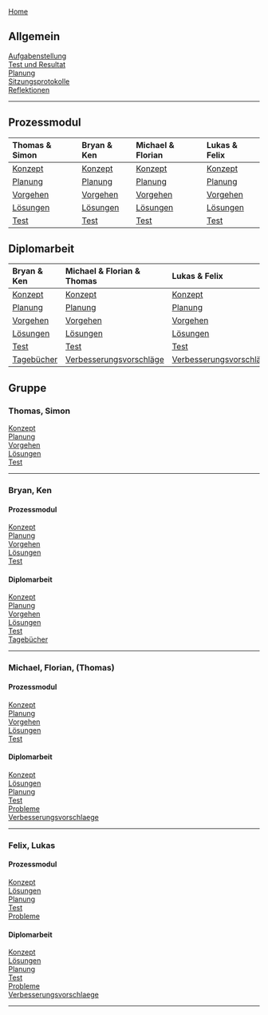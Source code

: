 [Home](home)  
   
## Allgemein  
[Aufgabenstellung](AufgabenstellungTeam)  
[Test und Resultat](TestUndResultatTeam)  
[Planung](PlanungTeam)   
[Sitzungsprotokolle](Sitzungsprotokolle)     
[Reflektionen](Reflektionen)    
*** 
 
## Prozessmodul 
| Thomas & Simon| Bryan & Ken| Michael & Florian| Lukas & Felix|
| :------  |:------ |:------ | :------ |
| [Konzept](KonzeptST)| [Konzept](KonzeptBK)| [Konzept](KonzeptMF)| [Konzept](KonzeptFL)|
| [Planung](PlanungST)| [Planung](PlanungBK)| [Planung](PlanungMF)| [Planung](PlanungFL)|
| [Vorgehen](VorgehenST)| [Vorgehen](VorgehenBK)| [Vorgehen](VorgehenMF)| [Vorgehen](VorgehenFL)|
| [Lösungen](LoesungenST)|[Lösungen](LoesungenBK)|[Lösungen](LoesungenMF)|[Lösungen](LoesungenFL)|
| [Test](TestST)|[Test](TestBK)|[Test](TestMF)|[Test](TestFL)|

## Diplomarbeit
| Bryan & Ken| Michael & Florian & Thomas| Lukas & Felix|
|:------ |:------ | :------ |
| [Konzept](KonzeptBKDA)| [Konzept](KonzeptMFT)| [Konzept](KonzeptFLDa)|
| [Planung](PlanungBKDA)| [Planung](PlanungMFT)| [Planung](PlanungFLDa)|
| [Vorgehen](VorgehenBKDA)| [Vorgehen](VorgehenMFT)| [Vorgehen](VorgehenFLDa)|
|[Lösungen](LoesungenBKDA)|[Lösungen](LoesungenMFT)|[Lösungen](LoesungenFLDa)|
|[Test](TestBKDA)|[Test](TestMFT)|[Test](TestFLDa)|
|[Tagebücher](TagebuecherBK)|[Verbesserungsvorschläge](VerbesserungsvorschlaegeMFT)|[Verbesserungsvorschläge](VerbesserungsvorschlaegeFL)|

## Gruppe
### Thomas, Simon 
[Konzept](KonzeptST)  
[Planung](PlanungST)    
[Vorgehen](VorgehenST)   
[Lösungen](LoesungenST)   
[Test](TestST)    

***
### Bryan, Ken  
#### Prozessmodul
[Konzept](KonzeptBK)  
[Planung](PlanungBK)  
[Vorgehen](VorgehenBK)  
[Lösungen](LoesungenBK)  
[Test](TestBK)  
#### Diplomarbeit
[Konzept](KonzeptBKDA)  
[Planung](PlanungBKDA)  
[Vorgehen](VorgehenBKDA)  
[Lösungen](LoesungenBKDA)  
[Test](TestBKDA)  
[Tagebücher](TagebuecherBK)
***
### Michael, Florian, (Thomas)  
#### Prozessmodul
[Konzept](KonzeptMF)  
[Planung](PlanungMF)  
[Vorgehen](VorgehenMF)  
[Lösungen](LoesungenMF)  
[Test](TestMF)  
#### Diplomarbeit  
[Konzept](KonzeptMFT)  
[Lösungen](LoesungenMFT)  
[Planung](PlanungMFT)  
[Test](TestMFT)  
[Probleme](ProblemeMFT)   
[Verbesserungsvorschlaege](VerbesserungsvorschlaegeMFT)
***

### Felix, Lukas  
#### Prozessmodul   
[Konzept](KonzeptFL)  
[Lösungen](LoesungenFL)  
[Planung](PlanungFL)  
[Test](TestFL)  
[Probleme](ProblemeFL)   
#### Diplomarbeit  
[Konzept](KonzeptFLDa)  
[Lösungen](LoesungenFLDa)  
[Planung](PlanungFLDa)  
[Test](TestFLDa)  
[Probleme](ProblemeFLDa)   
[Verbesserungsvorschlaege](VerbesserungsvorschlaegeFL)
***


